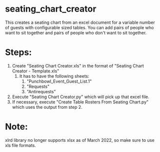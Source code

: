 # seating_chart_creator
This creates a seating chart from an excel document for a variable number of guests with configurable sized tables.  You can add pairs of people who want to sit together and pairs of people who don't want to sit together.

# Steps:
1) Create "Seating Chart Creator.xls" in the format of "Seating Chart Creator - Template.xls"
   1) It has to have the following sheets: 
      1) "Punchbowl_Event_Guest_List.1"
      2) "Requests"
      3) "Antirequests" 
2) Execute "Seating Chart Creator.py" which will pick up that excel file.
3) If necessary, execute "Create Table Rosters From Seating Chart.py" which uses the output from step 2.

# Note:
xlrd library no longer supports xlsx as of March 2022, so make sure to use xls file formats.

